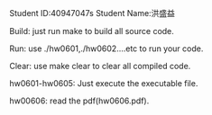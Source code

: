 Student ID:40947047s
Student Name:洪盛益

Build:
just run make to build all source code.

Run:
use ./hw0601,./hw0602....etc to run your code.

Clear:
use make clear to clear all compiled code.

hw0601-hw0605:
Just execute the executable file.

hw00606:
read the pdf(hw0606.pdf).
